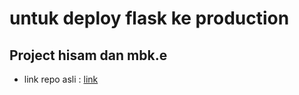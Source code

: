 # untuk deploy flask ke production 
## Project hisam dan mbk.e

- link repo asli : [link](https://github.com/tiangolo/uwsgi-nginx-flask-docker) 

